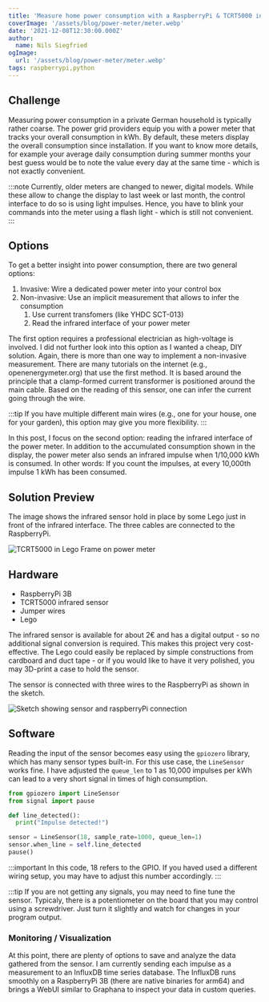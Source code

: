 ```yaml
---
title: 'Measure home power consumption with a RaspberryPi & TCRT5000 infrared sensor'
coverImage: '/assets/blog/power-meter/meter.webp'
date: '2021-12-08T12:30:00.000Z'
author:
  name: Nils Siegfried
ogImage:
  url: '/assets/blog/power-meter/meter.webp'
tags: raspberrypi,python
---
```


## Challenge

Measuring power consumption in a private German household is typically rather coarse. The power grid providers equip you with a power meter that tracks your overall consumption in kWh.
By default, these meters display the overall consumption since installation. If you want to know more details, for example your average daily consumption during summer months your best guess 
would be to note the value every day at the same time - which is not exactly convenient.

:::note
Currently, older meters are changed to newer, digital models. While these allow to change the display to last week or last month, the control interface to do so is using light impulses. 
Hence, you have to blink your commands into the meter using a flash light - which is still not convenient.
:::

## Options

To get a better insight into power consumption, there are two general options:

1. Invasive: Wire a dedicated power meter into your control box
1. Non-invasive: Use an implicit measurement that allows to infer the consumption
    1. Use current transfomers (like YHDC SCT-013)
    1. Read the infrared interface of your power meter

The first option requires a professional electrician as high-voltage is involved. I did not further look into this option as I wanted a cheap, DIY solution. Again, there is more than one way to implement
a non-invasive measurement. There are many tutorials on the internet (e.g., openenergymeter.org) that use the first method. It is based around the principle that a clamp-formed current transformer is positioned around the main cable. Based on the reading of this sensor, one can infer the current going through the wire. 

:::tip
If you have multiple different main wires (e.g., one for your house, one for your garden), this option may give you more flexibility.
:::

In this post, I focus on the second option: reading the infrared interface of the power meter. In addition to the accumulated consumption shown in the display, the power meter also sends an infrared impulse when 1/10,000 kWh is consumed. In other words: If you count the impulses, at every 10,000th impulse 1 kWh has been consumed.

## Solution Preview

The image shows the infrared sensor hold in place by some Lego just in front of the infrared interface. The three cables are connected to the RaspberryPi.

![TCRT5000 in Lego Frame on power meter](/assets/blog/power-meter/newmeter.webp)

## Hardware

* RaspberryPi 3B
* TCRT5000 infrared sensor
* Jumper wires
* Lego

The infrared sensor is available for about 2€ and has a digital output - so no additional signal conversion is required. This makes this project very cost-effective. The Lego could easily be replaced by 
simple constructions from cardboard and duct tape - or if you would like to have it very polished, you may 3D-print a case to hold the sensor.

The sensor is connected with three wires to the RaspberryPi as shown in the sketch.

![Sketch showing sensor and raspberryPi connection](/assets/blog/power-meter/sketch.webp)

## Software

Reading the input of the sensor becomes easy using the `gpiozero` library, which has many sensor types built-in. For this use case, the `LineSensor` works fine. I have adjusted the `queue_len` to 1 as 
10,000 impulses per kWh can lead to a very short signal in times of high consumption. 

```python
from gpiozero import LineSensor
from signal import pause

def line_detected():
  print("Impulse detected!")

sensor = LineSensor(18, sample_rate=1000, queue_len=1)
sensor.when_line = self.line_detected
pause()
```

:::important
In this code, 18 refers to the GPIO. If you haved used a different wiring setup, you may have to adjust this number accordingly.
:::

:::tip
If you are not getting any signals, you may need to fine tune the sensor. Typicaly, there is a potentiometer on the board that you may control using a screwdriver. Just turn it slightly and watch for 
changes in your program output.

### Monitoring / Visualization

At this point, there are plenty of options to save and analyze the data gathered from the sensor. I am currently sending each impulse as a measurement to an InfluxDB time series database. The InfluxDB runs smoothly on a RaspberryPi 3B (there are native binaries for arm64) and brings a WebUI similar to Graphana to inspect your data in custom queries.
